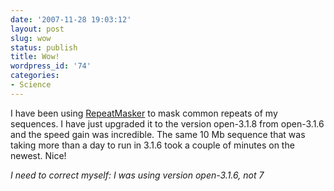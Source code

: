 ```yaml
---
date: '2007-11-28 19:03:12'
layout: post
slug: wow
status: publish
title: Wow!
wordpress_id: '74'
categories:
- Science
---
```


I have been using [RepeatMasker](http://www.repeatmasker.org/) to mask common repeats of my sequences. I have just upgraded it to the version open-3.1.8 from open-3.1.6 and the speed gain was incredible. The same 10 Mb sequence that was taking more than a day to run in 3.1.6 took a couple of minutes on the newest. Nice!

_I need to correct myself: I was using version open-3.1.6, not 7_
